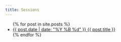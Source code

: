 ```yaml
---
title: Sessions
---
```

<ul>
  {% for post in site.posts %}
    <li>
      <a href="{{ post.url | relative_url }}">{{ post.date | date: "%Y %B %d" }} {{ post.title }}</a>
    </li>
  {% endfor %}
</ul>
